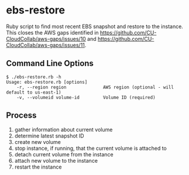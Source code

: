 # ebs-restore
Ruby script to find most recent EBS snapshot and restore to the instance.  This closes the AWS gaps identified in https://github.com/CU-CloudCollab/aws-gaps/issues/10 and https://github.com/CU-CloudCollab/aws-gaps/issues/11.

## Command Line Options
```
$ ./ebs-restore.rb -h
Usage: ebs-restore.rb [options]
    -r, --region region              AWS region (optional - will default to us-east-1) 
    -v, --volumeid volume-id         Volume ID (required) 
```

## Process

1. gather information about current volume
1. determine latest snapshot ID
1. create new volume
1. stop instance, if running, that the current volume is attached to
1. detach current volume from the instance
1. attach new volume to the instance
1. restart the instance
